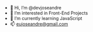 - 👋 Hi, I’m @devjoseandre
- 👀 I’m interested in Front-End Projects
- 🌱 I’m currently learning JavaScript
- 📫 eujoseandre@gmail.com
